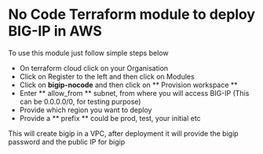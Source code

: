 # No Code Terraform module to deploy BIG-IP in AWS
To use this module just follow simple steps below

- On terraform cloud click on your Organisation
- Click on Register to the left and then click on Modules
- Click on **bigip-nocode** and then click on ** Provision workspace **
- Enter ** allow_from ** subnet, from where you will access BIG-IP
  (This can be 0.0.0.0/0, for testing purpose)
- Provide which region you want to deploy
- Provide a ** prefix ** could be prod, test, your initial etc

This will create bigip in a VPC, after deployment it will provide the bigip password and the public IP for bigip
